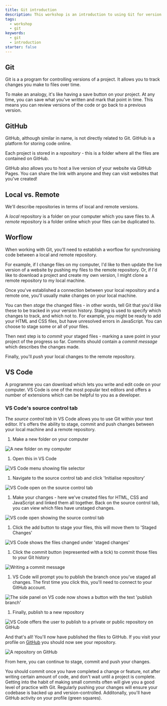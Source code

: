 ```yaml
---
title: Git introduction
description: This workshop is an introduction to using Git for version control; GitHub for hosting a codebase and deploying a website; and VS Code for writing and editing code, as well as version control.
tags:
  - workshop
  - git
keywords:
  - git
  - introduction
starter: false
---
```


## Git

Git is a a program for controlling versions of a project. It allows you to track changes you make to files over time.

To make an analogy, it's like having a save button on your project. At any time, you can save what you've written and mark that point in time. This means you can review versions of the code or go back to a previous version.

## GitHub

GitHub, although similar in name, is not directly related to Git. GitHub is a platform for storing code online.

Each project is stored in a _repository_ - this is a folder where all the files are contained on GitHub.

GitHub also allows you to host a live version of your website via GitHub Pages. You can share the link with anyone and they can visit websites that you've created!

## Local vs. Remote

We'll describe repositories in terms of local and remote versions.

A _local_ repository is a folder on your computer which you save files to. A _remote_ repository is a folder online which your files can be duplicated to.

## Worflow

When working with Git, you'll need to establish a worflow for synchronising code between a local and remote repository.

For example, if I change files on my computer, I'd like to then update the live version of a website by pushing my files to the remote repository. Or, if I'd like to download a project and create my own version, I might clone a remote repository to my local machine.

Once you've established a connection between your local repository and a remote one, you'll usually make changes on your local machine.

You can then _stage_ the changed files - in other words, tell Git that you'd like these to be tracked in your version history. Staging is used to specify which changes to track, and which not to. For example, you might be ready to add your HTML and CSS files, but have unresolved errors in JavaScript. You can choose to stage some or all of your files.

Then next step is to _commit_ your staged files - marking a save point in your project of the progress so far. Commits should contain a _commit message_ which describes the changes made.

Finally, you'll _push_ your local changes to the remote repository.

## VS Code

A programme you can download which lets you write and edit code on your computer. VS Code is one of the most popular text editors and offers a number of extensions which can be helpful to you as a developer.

### VS Code's source control tab

The _source control tab_ in VS Code allows you to use Git within your text editor. It's offers the ability to stage, commit and push changes between your local machine and a remote repository.

1. Make a new folder on your computer

![A new folder on my computer](./images/git-1.jpg)

1. Open this in VS Code

![VS Code menu showing file selector](./images/git-2.jpg)

1. Navigate to the source control tab and click 'Initialise repository'

![VS Code open on the source control tab](./images/git-3.jpg)

1. Make your changes - here we've created files for HTML, CSS and JavaScript and linked them all together. Back on the source control tab, you can view which files have unstaged changes.

![VS code open showing the source control tab](./images/git-4.jpg)

1. Click the add button to stage your files, this will move them to 'Staged Changes'

![VS Code shows the files changed under 'staged changes'](./images/git-5.jpg)

1. Click the commit button (represented with a tick) to commit those files to your Git history

![Writing a commit message](./images/git-6.jpg)

1. VS Code will prompt you to publish the branch once you've staged all changes. The first time you click this, you'll need to connect to your GitHub account.

![The side panel on VS code now shows a button with the text 'publish branch'](./images/git-7.jpg)

1. Finally, publish to a new repository

![VS Code offers the user to publish to a private or public repository on GitHub](./images/git-8.jpg)

And that's all! You'll now have published the files to GitHub. If you visit your profile on [GitHub](https://www.github.com) you should now see your repository.

![A repository on GitHub](./images/git-9.jpg)

From here, you can continue to stage, commit and push your changes.

You should commit once you have completed a change or feature, not after writing certain amount of code, and don't wait until a project is complete. Getting into the habit of making small commits often will give you a good level of practice with Git. Regularly pushing your changes will ensure your codebase is backed up and version-controlled. Additonally, you'll have GitHub activity on your profile (green squares).
